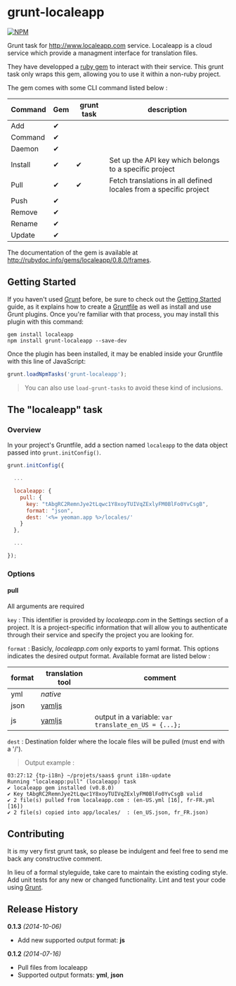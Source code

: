 # grunt-localeapp

[![NPM](https://nodei.co/npm/grunt-localeapp.png)](https://nodei.co/npm/grunt-localeapp/)

Grunt task for http://www.localeapp.com service. Localeapp is a cloud service which provide a managment 
interface for translation files. 

They have developped a [ruby gem](https://rubygems.org/gems/localeapp) to interact with their service. 
This grunt task only wraps this gem, allowing you to use it within a non-ruby project.

The gem comes with some CLI command listed below :

Command | Gem | grunt task | description
------- | --- | ---------- | ------------
Add     |  ✔  |            |
Command |  ✔  |            |
Daemon  |  ✔  |            |
Install |  ✔  |     ✔      | Set up the API key which belongs to a specific project
Pull    |  ✔  |     ✔      | Fetch translations in all defined locales from a specific project
Push    |  ✔  |            |
Remove  |  ✔  |            |
Rename  |  ✔  |            |
Update  |  ✔  |            |

The documentation of the gem is available at http://rubydoc.info/gems/localeapp/0.8.0/frames.

## Getting Started

If you haven't used [Grunt](http://gruntjs.com/) before, be sure to check out the [Getting Started](http://gruntjs.com/getting-started) guide, as it explains how to create a [Gruntfile](http://gruntjs.com/sample-gruntfile) as well as install and use Grunt plugins. Once you're familiar with that process, you may install this plugin with this command:

```shell
gem install localeapp
npm install grunt-localeapp --save-dev
```

Once the plugin has been installed, it may be enabled inside your Gruntfile with this line of JavaScript:

```js
grunt.loadNpmTasks('grunt-localeapp');
```

> You can also use `load-grunt-tasks` to avoid these kind of inclusions.

## The "localeapp" task

### Overview
In your project's Gruntfile, add a section named `localeapp` to the data object passed into `grunt.initConfig()`.

```js
grunt.initConfig({

  ...

  localeapp: {
    pull: {
      key: "tAbgRC2RemnJye2tLqwc1Y8xoyTUIVqZExlyFM0BlFo0YvCsgB",
      format: "json",
      dest: '<%= yeoman.app %>/locales/'
    }
  },

  ...

});
```

### Options

#### pull

All arguments are required

`key` : This identifier is provided by _localeapp.com_ in the Settings section of a project. It is a
project-specific information that will allow you to authenticate through their service and specify 
the project you are looking for.

`format` : Basicly, _localeapp.com_ only exports to yaml format. This options indicates the desired
output format. Available format are listed below :

format | translation tool                               | comment
------ | ---------------------------------------------- | ----------------------------------------------------
yml    | _native_                                       |
json   | [yamljs](https://www.npmjs.org/package/yamljs) |
js     | [yamljs](https://www.npmjs.org/package/yamljs) | output in a variable: `var translate_en_US = {...};`

`dest` : Destination folder where the locale files will be pulled (must end with a '/').

> Output example :
 ```
 03:27:12 {tp-i18n} ~/projets/saas$ grunt i18n-update
 Running "localeapp:pull" (localeapp) task
 ✔ localeapp gem installed (v0.8.0)
 ✔ Key tAbgRC2RemnJye2tLqwc1Y8xoyTUIVqZExlyFM0BlFo0YvCsgB valid
 ✔ 2 file(s) pulled from localeapp.com : (en-US.yml [16], fr-FR.yml [16])
 ✔ 2 file(s) copied into app/locales/  : (en_US.json, fr_FR.json)
 ```

## Contributing

It is my very first grunt task, so please be indulgent and feel free to send me back any constructive comment.

In lieu of a formal styleguide, take care to maintain the existing coding style. Add unit tests for any new or changed functionality. Lint and test your code using [Grunt](http://gruntjs.com/).

## Release History

**0.1.3** _(2014-10-06)_

- Add new supported output format: **js**

**0.1.2** _(2014-07-16)_

- Pull files from localeapp
- Supported output formats: **yml**, **json**
